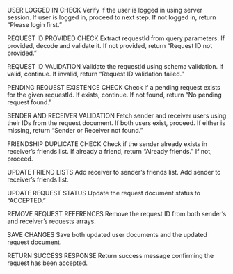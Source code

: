 USER LOGGED IN CHECK
Verify if the user is logged in using server session.
If user is logged in, proceed to next step.
If not logged in, return “Please login first.”

REQUEST ID PROVIDED CHECK
Extract requestId from query parameters.
If provided, decode and validate it.
If not provided, return “Request ID not provided.”

REQUEST ID VALIDATION
Validate the requestId using schema validation.
If valid, continue.
If invalid, return “Request ID validation failed.”

PENDING REQUEST EXISTENCE CHECK
Check if a pending request exists for the given requestId.
If exists, continue.
If not found, return “No pending request found.”

SENDER AND RECEIVER VALIDATION
Fetch sender and receiver users using their IDs from the request document.
If both users exist, proceed.
If either is missing, return “Sender or Receiver not found.”

FRIENDSHIP DUPLICATE CHECK
Check if the sender already exists in receiver’s friends list.
If already a friend, return “Already friends.”
If not, proceed.

UPDATE FRIEND LISTS
Add receiver to sender’s friends list.
Add sender to receiver’s friends list.

UPDATE REQUEST STATUS
Update the request document status to “ACCEPTED.”

REMOVE REQUEST REFERENCES
Remove the request ID from both sender’s and receiver’s requests arrays.

SAVE CHANGES
Save both updated user documents and the updated request document.

RETURN SUCCESS RESPONSE
Return success message confirming the request has been accepted.
